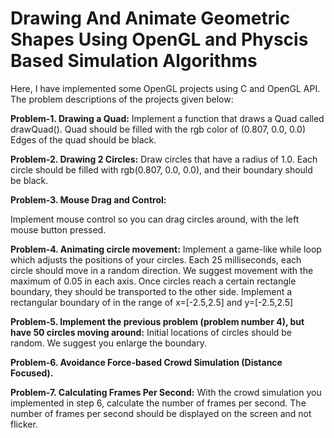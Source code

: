 # Drawing And Animate Geometric Shapes Using OpenGL and Physcis Based Simulation Algorithms
Here, I have implemented some OpenGL projects using C and OpenGL API. The problem descriptions of the projects given below:

**Problem-1. Drawing a Quad:**
Implement a function that draws a Quad called drawQuad(). Quad should be filled with the rgb color of (0.807, 0.0, 0.0)
Edges of the quad should be black.


**Problem-2. Drawing 2 Circles:**
Draw circles that have a radius of 1.0. Each circle should be filled with rgb(0.807, 0.0, 0.0), and their boundary should be black.


**Problem-3. Mouse Drag and Control:**

Implement mouse control so you can drag circles around, with the left mouse button pressed.


**Problem-4. Animating circle movement:**
Implement a game-like while loop which adjusts the positions of your circles. Each 25 milliseconds, each circle should move in a random direction. 
We suggest movement with the maximum of 0.05 in each axis. Once circles reach a certain rectangle boundary, they should be transported to the other side.
Implement a rectangular boundary of in the range of x=[-2.5,2.5] and y=[-2.5,2.5] 


**Problem-5. Implement the previous problem (problem number 4), but have 50 circles moving around:**
Initial locations of circles should be random. We suggest you enlarge the boundary. 


**Problem-6. Avoidance Force-based Crowd Simulation (Distance Focused).**


**Problem-7. Calculating Frames Per Second:**
With the crowd simulation you implemented in step 6, calculate the number of frames per second. The number of frames per second should be displayed on the screen and not flicker.

